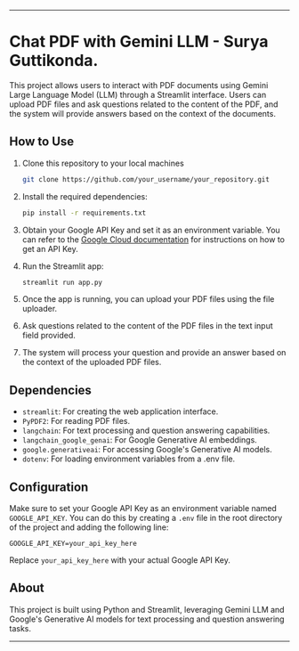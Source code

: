 

---

# Chat PDF with Gemini LLM - Surya Guttikonda.

This project allows users to interact with PDF documents using Gemini Large Language Model (LLM) through a Streamlit interface. Users can upload PDF files and ask questions related to the content of the PDF, and the system will provide answers based on the context of the documents.

## How to Use

1. Clone this repository to your local machines

   ```bash
   git clone https://github.com/your_username/your_repository.git
   ```

2. Install the required dependencies:

   ```bash
   pip install -r requirements.txt
   ```

3. Obtain your Google API Key and set it as an environment variable. You can refer to the [Google Cloud documentation](https://cloud.google.com/docs/authentication/api-keys) for instructions on how to get an API Key.

4. Run the Streamlit app:

   ```bash
   streamlit run app.py
   ```

5. Once the app is running, you can upload your PDF files using the file uploader.

6. Ask questions related to the content of the PDF files in the text input field provided.

7. The system will process your question and provide an answer based on the context of the uploaded PDF files.

## Dependencies

- `streamlit`: For creating the web application interface.
- `PyPDF2`: For reading PDF files.
- `langchain`: For text processing and question answering capabilities.
- `langchain_google_genai`: For Google Generative AI embeddings.
- `google.generativeai`: For accessing Google's Generative AI models.
- `dotenv`: For loading environment variables from a .env file.

## Configuration

Make sure to set your Google API Key as an environment variable named `GOOGLE_API_KEY`. You can do this by creating a `.env` file in the root directory of the project and adding the following line:

```
GOOGLE_API_KEY=your_api_key_here
```

Replace `your_api_key_here` with your actual Google API Key.

## About

This project is built using Python and Streamlit, leveraging Gemini LLM and Google's Generative AI models for text processing and question answering tasks.

---
